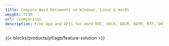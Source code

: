 ```yaml
---
title: Compare Word Documents on Windows, Linux & macOS 
weight: 7730
url: /comparison
description: Free App and APIs for Word DOC, DOCX, DOCM, DOTM, RTF, DOT and ODT Comparison
---
```


{{< blocks/products/pf/agp/feature-solution >}} 

